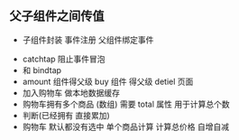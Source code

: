 ## 父子组件之间传值

- 子组件封装 事件注册 父组件绑定事件

* catchtap 阻止事件冒泡
* 和 bindtap
* amount 组件得父级 buy 组件 得父级 detiel 页面
* 加入购物车 做本地数据缓存
* 购物车拥有多个商品 (数组) 需要 total 属性 用于计算总个数
* 判断(已经拥有 直接累加)
* 购物车 默认都没有选中 单个商品计算 计算总价格 自增自减
